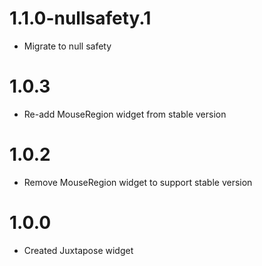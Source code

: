 # 1.1.0-nullsafety.1
- Migrate to null safety

# 1.0.3

- Re-add MouseRegion widget from stable version

# 1.0.2

- Remove MouseRegion widget to support stable version

# 1.0.0

- Created Juxtapose widget
